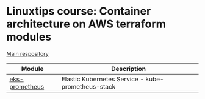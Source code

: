 # Linuxtips course: Container architecture on AWS terraform modules

[Main respository](https://github.com/ssorato/linuxtips-aws-container-architecture)

| Module                                  | Description                                             |
|-----------------------------------------|---------------------------------------------------------|
| [eks-prometheus](eks-prometheus/README.md) | Elastic Kubernetes Service - kube-prometheus-stack      |
